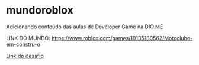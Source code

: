 # mundoroblox
Adicionando conteúdo das aulas de Developer Game na DIO.ME


LINK DO MUNDO:
https://www.roblox.com/games/10135180562/Motoclube-em-constru-o

[Link do desafio](https://github.com/kaueramone/mundoroblox)
